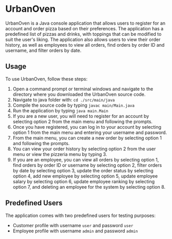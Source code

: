 # UrbanOven
UrbanOven is a Java console application that allows users to register for an account and order pizza based on their preferences. The application has a predefined list of pizzas and drinks, with toppings that can be modified to suit the user's liking. The application also allows users to view their order history, as well as employees to view all orders, find orders by order ID and username, and filter orders by date.

## Usage
To use UrbanOven, follow these steps:  
1. Open a command prompt or terminal windows and navigate to the directory where you downloaded the UrbanOven source code.
2. Navigate to java folder with: `cd ./src/main/java`
3. Compile the source code by typing `javac main/Main.java`
4. Run the application by typing `java main.Main`
5. If you are a new user, you will need to register for an account by selecting option 2 from the main menu and following the prompts.
6. Once you have registered, you can log in to your account by selecting option 1 from the main menu and entering your username and password.
7. From the main menu, you can create a new order by selecting option 1 and following the prompts.
8. You can view your order history by selecting option 2 from the user menu or view the pizzeria menu by typing 3.
9. If you are an employee, you can view all orders by selecting option 1, find orders by order ID or username by selecting option 2, filter orders by date by selecting option 3, update the order status by selecting option 4, add new employee by selecting option 5, update employee salary by selecting option 6, update employee ranking by selecting option 7, and deleting an employee for the system by selecting option 8.

## Predefined Users
The application comes with two predefined users for testing purposes:
* Customer profile with username `user` and password `user`
* Employee profile with username `admin` and password `admin`
